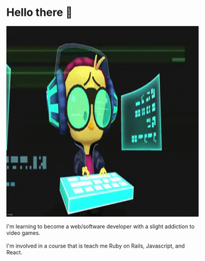 # Hello there 👋

<p align="center">
  <img src="https://github.com/kevinjolley91/kevinjolley91/blob/main/giphy.gif" alt="animated" width="750" height="500"/>
</p>
<div>
  I'm learning to become a web/software developer with a slight addiction to video games.
</div>
<br />
<div>
I'm involved in a course that is teach me Ruby on Rails, Javascript, and React.
</div>
<!--
**kevinjolley91/kevinjolley91** is a ✨ _special_ ✨ repository because its `README.md` (this file) appears on your GitHub profile.

Here are some ideas to get you started:

- 🔭 I’m currently working on ...
- 🌱 I’m currently learning ...
- 👯 I’m looking to collaborate on ...
- 🤔 I’m looking for help with ...
- 💬 Ask me about ...
- 📫 How to reach me: ...
- 😄 Pronouns: ...
- ⚡ Fun fact: ...
-->
